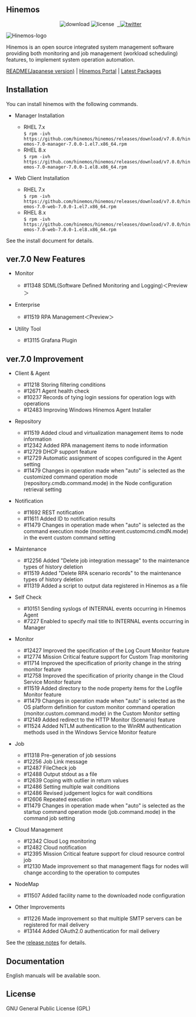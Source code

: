 ## Hinemos

<p align="center"> 
  <img alt="download" src="https://img.shields.io/github/downloads/hinemos/hinemos/total.svg"/>
  <img alt="license" src="https://img.shields.io/badge/license-GPL-blue.svg"/> 
  <a href=https://twitter.com/Hinemos_INFO> 
    <img alt="twitter" src="https://img.shields.io/twitter/follow/Hinemos_INFO.svg?style=social&label=Follow&maxAge=2592000"/>
  </a>
</p>

![Hinemos-logo](http://www.hinemos.info/files/images/HinemosLogo.png)

Hinemos is an open source integrated system management software providing both monitoring and job management (workload scheduling) features, to implement system operation automation.

[README(Japanese version)](README.jp.md)  | [Hinemos Portal](http://www.hinemos.info/en/top) | [Latest Packages](https://github.com/hinemos/hinemos/releases/tag/v7.0.0#packages)

## Installation

You can install hinemos with the following commands.

- Manager Installation
  - RHEL 7.x  
```$ rpm -ivh https://github.com/hinemos/hinemos/releases/download/v7.0.0/hinemos-7.0-manager-7.0.0-1.el7.x86_64.rpm```
  - RHEL 8.x  
```$ rpm -ivh https://github.com/hinemos/hinemos/releases/download/v7.0.0/hinemos-7.0-manager-7.0.0-1.el8.x86_64.rpm```


- Web Client Installation
  - RHEL 7.x  
```$ rpm -ivh https://github.com/hinemos/hinemos/releases/download/v7.0.0/hinemos-7.0-web-7.0.0-1.el7.x86_64.rpm```
  - RHEL 8.x  
```$ rpm -ivh https://github.com/hinemos/hinemos/releases/download/v7.0.0/hinemos-7.0-web-7.0.0-1.el8.x86_64.rpm```

See the install document for details.

## ver.7.0 New Features

- Monitor
    - #11348 SDML(Software Defined Monitoring and Logging)＜Preview＞

- Enterprise
    - #11519 RPA Management＜Preview＞

- Utility Tool
    - #13115 Grafana Plugin


## ver.7.0 Improvement

- Client & Agent
    - #11218 Storing filtering conditions
    - #12671 Agent health check
    - #10237 Records of tying login sessions for operation logs with operations 
    - #12483 Improving Windows Hinemos Agent Installer

- Repository
    - #11519 Added cloud and virtualization management items to node information
    - #12342 Added RPA management items to node information
    - #12729 DHCP support feature
    - #12729 Automatic assignment of scopes configured in the Agent setting
    - #11479 Changes in operation made when "auto" is selected as the customized
             command operation mode (repository.cmdb.command.mode) in the Node configuration retrieval setting

- Notification
    - #11692 REST notification
    - #11611 Added ID to notification results
    - #11479 Changes in operation made when "auto" is selected as the command execution mode
             (monitor.event.customcmd.cmdN.mode) in the event custom command setting

- Maintenance
   - #12256 Added "Delete job integration message" to the maintenance types of history deletion
   - #11519 Added "Delete RPA scenario records" to the maintenance types of history deletion
   - #11319 Added a script to output data registered in Hinemos as a file

- Self Check
    - #10151 Sending syslogs of INTERNAL events occurring in Hinemos Agent
    - #7227  Enabled to specify mail title to INTERNAL events occurring in Manager

- Monitor
    - #12427 Improved the specification of the Log Count Monitor feature
    - #12774 Mission Critical feature support for Custom Trap monitoring
    - #11714 Improved the specification of priority change in the string monitor feature
    - #12758 Improved the specification of priority change in the Cloud Service Monitor feature
    - #11519 Added directory to the node property items for the Logfile Monitor feature
    - #11479 Changes in operation made when "auto" is selected as the OS platform definition for
             custom monitor command operation (monitor.custom.command.mode) in the Custom Monitor setting
    - #12149 Added redirect to the HTTP Monitor (Scenario) feature
    - #11524 Added NTLM authentication to the WinRM authentication methods used in the Windows Service Monitor feature

- Job
    - #11318 Pre-generation of job sessions 
    - #12256 Job Link message
    - #12487 FileCheck job
    - #12488 Output stdout as a file
    - #12639 Coping with outlier in return values
    - #12486 Setting multiple wait conditions
    - #12486 Revised judgement logics for wait conditions
    - #12606 Repeated execution
    - #11479 Changes in operation made when "auto" is selected as the startup command operation mode
             (job.command.mode) in the command job setting

- Cloud Management
   - #12342 Cloud Log monitoring
   - #12482 Cloud notification
   - #12395 Mission Critical feature support for cloud resource control job
   - #12130 Made improvement so that management flags for nodes will change according to the operation to computes

- NodeMap
   - #11507 Added facility name to the downloaded node configuration

- Other Improvements
   - #11226 Made improvement so that multiple SMTP servers can be registered for mail delivery
   - #13144 Added OAuth2.0 authentication for mail delivery

See the [release notes](https://github.com/hinemos/hinemos/releases) for details.

## Documentation

English manuals will be available soon.

## License

GNU General Public License (GPL)
